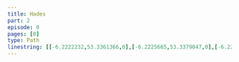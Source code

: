 ```yaml
---
title: Hades
part: 2
episode: 0
pages: [0]
type: Path
linestring: [[-6.2222232,53.3361366,0],[-6.2225665,53.3379047,0],[-6.2235965,53.3399546,0],[-6.2265147,53.3418763,0],[-6.2315358,53.341492,0],[-6.2374152,53.3422863,0],[-6.2412347,53.3427731,0],[-6.2447967,53.3432343,0],[-6.2492524,53.3440578,0]]
---
```

